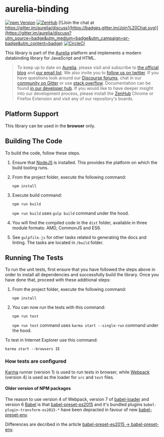 # aurelia-binding

[![npm Version](https://img.shields.io/npm/v/aurelia-binding.svg)](https://www.npmjs.com/package/aurelia-binding)
[![ZenHub](https://raw.githubusercontent.com/ZenHubIO/support/master/zenhub-badge.png)](https://zenhub.io)
[![Join the chat at https://gitter.im/aurelia/discuss](https://badges.gitter.im/Join%20Chat.svg)](https://gitter.im/aurelia/discuss?utm_source=badge&utm_medium=badge&utm_campaign=pr-badge&utm_content=badge)
[![CircleCI](https://circleci.com/gh/aurelia/binding.svg?style=shield)](https://circleci.com/gh/aurelia/binding)

This library is part of the [Aurelia](http://www.aurelia.io/) platform and implements a modern databinding library for JavaScript and HTML.

> To keep up to date on [Aurelia](http://www.aurelia.io/), please visit and subscribe to [the official blog](http://blog.aurelia.io/) and [our email list](http://eepurl.com/ces50j). We also invite you to [follow us on twitter](https://twitter.com/aureliaeffect). If you have questions look around our [Discourse forums](https://discourse.aurelia.io/), chat in our [community on Gitter](https://gitter.im/aurelia/discuss) or use [stack overflow](http://stackoverflow.com/search?q=aurelia). Documentation can be found [in our developer hub](http://aurelia.io/docs). If you would like to have deeper insight into our development process, please install the [ZenHub](https://zenhub.io) Chrome or Firefox Extension and visit any of our repository's boards.

## Platform Support

This library can be used in the **browser** only.

## Building The Code

To build the code, follow these steps.

1. Ensure that [NodeJS](http://nodejs.org/) is installed. This provides the platform on which the build tooling runs.
2. From the project folder, execute the following command:

    ```shell
    npm install
    ```
3. Execute build command:
    ```shell
    npm run build
    ```
    `npm run build` uses `gulp build` command under the hood.

4. You will find the compiled code in the `dist` folder, available in three module formats: AMD, CommonJS and ES6.

5. See `gulpfile.js` for other tasks related to generating the docs and linting. The tasks are located in `/build` folder.

## Running The Tests

To run the unit tests, first ensure that you have followed the steps above in order to install all dependencies and successfully build the library. Once you have done that, proceed with these additional steps:

1. From the project folder, execute the following command:

    ```shell
    npm install
    ```

4. You can now run the tests with this command:

    ```shell
    npm run test
    ```

    `npm run test` command uses `karma start --single-run` command under the hood.
  
  To test in Internet Explorer use this command:
  ```shell
  karma start --browsers IE
  ```

  ### How tests are configured

[Karma](http://karma-runner.github.io/) runner (version 1) is used to run tests in browser, while [Webpack](https://v4.webpack.js.org/) (version 4) is used as the loader for `src` and `test` files.

#### Older version of NPM packages
The reason to use version 4 of Webpack, version 7 of [babel-loader](https://webpack.js.org/loaders/babel-loader/) and version 6 [Babel](https://babeljs.io/) is that [babel-preset-es2015](https://babeljs.io/docs/babel-preset-es2015) and it's bundled plugins `babel-plugin-transform-es2015-*` have been depracted in favour of new [babel-preset-env](https://babeljs.io/docs/babel-preset-env).

Differences are decribed in the article [babel-preset-es2015 -> babel-preset-env](https://babeljs.io/docs/env/).
